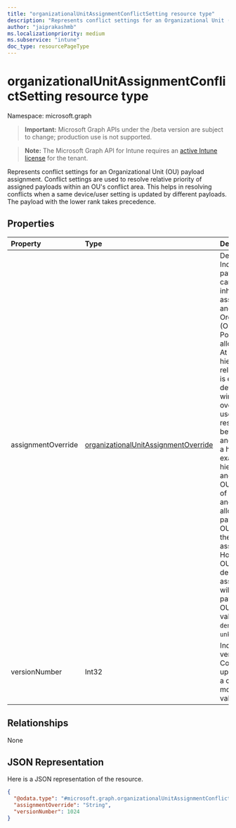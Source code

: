 ```yaml
---
title: "organizationalUnitAssignmentConflictSetting resource type"
description: "Represents conflict settings for an Organizational Unit (OU) payload assignment. Conflict settings are used to resolve relative priority of assigned payloads within an OU's conflict area. This helps in resolving conflicts when a same device/user setting is updated by different payloads. The payload with the lower rank takes precedence."
author: "jaiprakashmb"
ms.localizationpriority: medium
ms.subservice: "intune"
doc_type: resourcePageType
---
```


# organizationalUnitAssignmentConflictSetting resource type

Namespace: microsoft.graph

> **Important:** Microsoft Graph APIs under the /beta version are subject to change; production use is not supported.

> **Note:** The Microsoft Graph API for Intune requires an [active Intune license](https://go.microsoft.com/fwlink/?linkid=839381) for the tenant.

Represents conflict settings for an Organizational Unit (OU) payload assignment. Conflict settings are used to resolve relative priority of assigned payloads within an OU's conflict area. This helps in resolving conflicts when a same device/user setting is updated by different payloads. The payload with the lower rank takes precedence.

## Properties
|Property|Type|Description|
|:---|:---|:---|
|assignmentOverride|[organizationalUnitAssignmentOverride](../resources/intune-deviceconfigv2-organizationalunitassignmentoverride.md)|Default is allowed. Indicates if a payload assignment can override the inherited assignments from ancestors in an Organizational Unit (OU) lineage. Possible values are allowed and denied. At a particular hierarchy depth, relative rank order is evaluated first to determine the winner. The override setting is used only to resolve conflicts between ancestors and descendants in a hierarchy. For example, consider a hierarchy with OU1 and OU2, where OU1 is the parent of OU2. If both OU1 and OU2 have allowed, the payload assigned to OU2 can override the payload assigned to OU1. However, if either OU1 or OU2 has denied, the payload assigned to OU1 will override the payload assigned to OU2. Possible values are: `allowed`, `denied`, `unknown`, `unknownFutureValue`.|
|versionNumber|Int32|Indicates the version of the ConflictSetting. It is updated whenever a conflict setting is modified. Valid values 0 to 5000|

## Relationships
None

## JSON Representation
Here is a JSON representation of the resource.
<!-- {
  "blockType": "resource",
  "@odata.type": "microsoft.graph.organizationalUnitAssignmentConflictSetting"
}
-->
``` json
{
  "@odata.type": "#microsoft.graph.organizationalUnitAssignmentConflictSetting",
  "assignmentOverride": "String",
  "versionNumber": 1024
}
```
